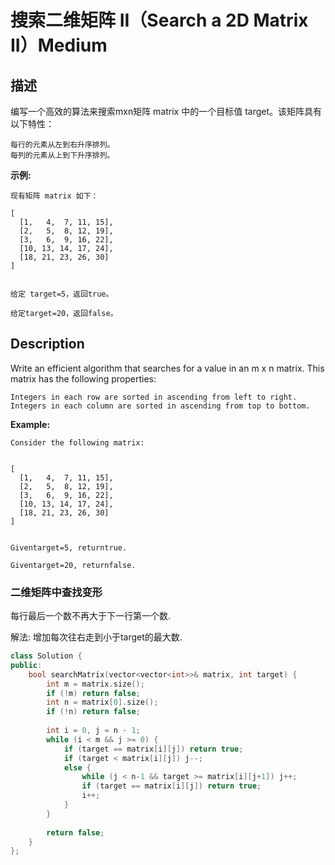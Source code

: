 # 搜索二维矩阵 II（Search a 2D Matrix II）Medium
## 描述
编写一个高效的算法来搜索mxn矩阵 matrix 中的一个目标值 target。该矩阵具有以下特性：


	每行的元素从左到右升序排列。
	每列的元素从上到下升序排列。


**示例:**
```
现有矩阵 matrix 如下：

[
  [1,   4,  7, 11, 15],
  [2,   5,  8, 12, 19],
  [3,   6,  9, 16, 22],
  [10, 13, 14, 17, 24],
  [18, 21, 23, 26, 30]
]


给定 target=5，返回true。

给定target=20，返回false。
```

## Description
Write an efficient algorithm that searches for a value in an m x n matrix. This matrix has the following properties:


	Integers in each row are sorted in ascending from left to right.
	Integers in each column are sorted in ascending from top to bottom.


**Example:**
```
Consider the following matrix:


[
  [1,   4,  7, 11, 15],
  [2,   5,  8, 12, 19],
  [3,   6,  9, 16, 22],
  [10, 13, 14, 17, 24],
  [18, 21, 23, 26, 30]
]


Giventarget=5, returntrue.

Giventarget=20, returnfalse.
```


### 二维矩阵中查找变形

每行最后一个数不再大于下一行第一个数.

解法: 增加每次往右走到小于target的最大数.
```c++
class Solution {
public:
    bool searchMatrix(vector<vector<int>>& matrix, int target) {
        int m = matrix.size();
        if (!m) return false;
        int n = matrix[0].size();
        if (!n) return false;
        
        int i = 0, j = n - 1;
        while (i < m && j >= 0) {
            if (target == matrix[i][j]) return true;
            if (target < matrix[i][j]) j--;
            else {
                while (j < n-1 && target >= matrix[i][j+1]) j++;
                if (target == matrix[i][j]) return true;
                i++;
            }
        }
        
        return false;
    }
};
```